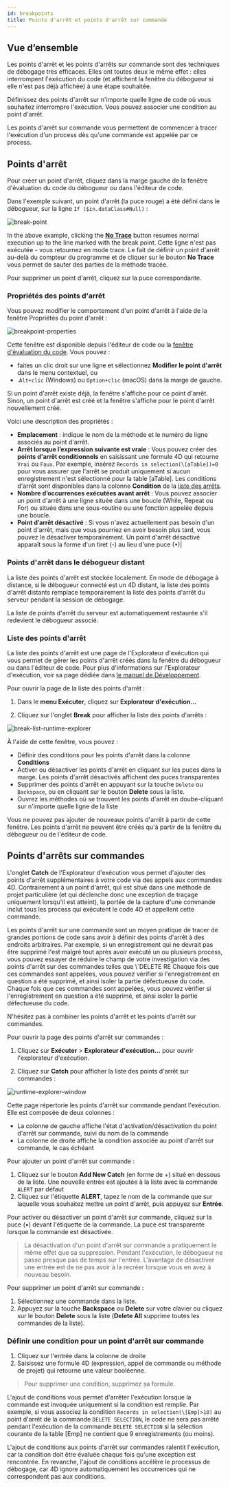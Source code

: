 ```yaml
---
id: breakpoints
title: Points d'arrêt et points d'arrêt sur commande
---
```


## Vue d’ensemble

Les points d'arrêt et les points d'arrêts sur commande sont des techniques de débogage très efficaces. Elles ont toutes deux le même effet : elles interrompent l'exécution du code (et affichent la fenêtre du débogueur si elle n'est pas déjà affichée) à une étape souhaitée.

Définissez des points d'arrêt sur n'importe quelle ligne de code où vous souhaitez interrompre l'exécution. Vous pouvez associer une condition au point d'arrêt.

Les points d'arrêt sur commande vous permettent de commencer à tracer l'exécution d'un process dès qu'une commande est appelée par ce process.

## Points d'arrêt

Pour créer un point d'arrêt, cliquez dans la marge gauche de la fenêtre d'évaluation du code du débogueur ou dans l'éditeur de code.

Dans l'exemple suivant, un point d'arrêt (la puce rouge) a été défini dans le débogueur, sur la ligne `If ($in.dataClass#Null)` :

![break-point](../assets/en/Debugging/break.png)

In the above example, clicking the [**No Trace**](./debugger.md#no-trace) button resumes normal execution up to the line marked with the break point. Cette ligne n'est pas exécutée - vous retournez en mode trace. Le fait de définir un point d'arrêt au-delà du compteur du programme et de cliquer sur le bouton **No Trace** vous permet de sauter des parties de la méthode tracée.

Pour supprimer un point d'arrêt, cliquez sur la puce correspondante.

### Propriétés des points d'arrêt

Vous pouvez modifier le comportement d'un point d'arrêt à l'aide de la fenêtre Propriétés du point d'arrêt :

![breakpoint-properties](../assets/en/Debugging/breakpoint-properties.png)

Cette fenêtre est disponible depuis l'éditeur de code ou la [fenêtre d'évaluation du code](debugger.md#source-code-pane). Vous pouvez :

- faites un clic droit sur une ligne et sélectionnez **Modifier le point d'arrêt** dans le menu contextuel, ou
- .`Alt+clic` (Windows) ou `Option+clic` (macOS) dans la marge de gauche.

Si un point d'arrêt existe déjà, la fenêtre s'affiche pour ce point d'arrêt. Sinon, un point d'arrêt est créé et la fenêtre s'affiche pour le point d'arrêt nouvellement créé.

Voici une description des propriétés :

- **Emplacement** : indique le nom de la méthode et le numéro de ligne associés au point d'arrêt.
- **Arrêt lorsque l’expression suivante est vraie** : Vous pouvez créer des **points d'arrêt conditionnels** en saisissant une formule 4D qui retourne `Vrai` ou `Faux`. Par exemple, insérez `Records in selection(\[aTable])=0` pour vous assurer que l'arrêt se produit uniquement si aucun enregistrement n'est sélectionné pour la table \[aTable]. Les conditions d'arrêt sont disponibles dans la colonne **Condition** de la [liste des arrêts](#break-list).
- **Nombre d’occurrences exécutées avant arrêt** : Vous pouvez associer un point d'arrêt à une ligne située dans une boucle (While, Repeat ou For) ou située dans une sous-routine ou une fonction appelée depuis une boucle.
- **Point d’arrêt désactivé** : Si vous n'avez actuellement pas besoin d'un point d'arrêt, mais que vous pourriez en avoir besoin plus tard, vous pouvez le désactiver temporairement. Un point d'arrêt désactivé apparaît sous la forme d'un tiret (-) au lieu d'une puce (•)|

### Points d'arrêt dans le débogueur distant

La liste des points d'arrêt est stockée localement. En mode de débogage à distance, si le débogueur connecté est un 4D distant, la liste des points d'arrêt distants remplace temporairement la liste des points d'arrêt du serveur pendant la session de débogage.

La liste de points d'arrêt du serveur est automatiquement restaurée s'il redevient le débogueur associé.

### Liste des points d'arrêt

La liste des points d'arrêt est une page de l'Explorateur d'exécution qui vous permet de gérer les points d'arrêt créés dans la fenêtre du débogueur ou dans l'éditeur de code. Pour plus d'informations sur l'Explorateur d'exécution, voir sa page dédiée dans [le manuel de Développement](https://doc.4d.com/4Dv19/4D/19/Runtime-Explorer.200-5416614.en.html).

Pour ouvrir la page de la liste des points d'arrêt :

1. Dans le **menu Exécuter**, cliquez sur **Explorateur d'exécution...**

2. Cliquez sur l'onglet **Break** pour afficher la liste des points d'arrêts :

![break-list-runtime-explorer](../assets/en/Debugging/break-list.png)

À l'aide de cette fenêtre, vous pouvez :

- Définir des conditions pour les points d'arrêt dans la colonne **Conditions**
- Activer ou désactiver les points d'arrêt en cliquant sur les puces dans la marge. Les points d'arrêt désactivés affichent des puces transparentes
- Supprimer des points d'arrêt en appuyant sur la touche `Delete` ou `Backspace`, ou en cliquant sur le bouton **Delete** sous la liste.
- Ouvrez les méthodes où se trouvent les points d'arrêt en doube-cliquant sur n'importe quelle ligne de la liste

Vous ne pouvez pas ajouter de nouveaux points d'arrêt à partir de cette fenêtre. Les points d'arrêt ne peuvent être créés qu'à partir de la fenêtre du débogueur ou de l'éditeur de code.

## Points d'arrêts sur commandes

L'onglet **Catch** de l'Explorateur d'exécution vous permet d'ajouter des points d'arrêt supplémentaires à votre code via des appels aux commandes 4D. Contrairement à un point d'arrêt, qui est situé dans une méthode de projet particulière (et qui déclenche donc une exception de traçage uniquement lorsqu'il est atteint), la portée de la capture d'une commande inclut tous les process qui exécutent le code 4D et appellent cette commande.

Les points d'arrêt sur une commande sont un moyen pratique de tracer de grandes portions de code sans avoir à définir des points d'arrêt à des endroits arbitraires. Par exemple, si un enregistrement qui ne devrait pas être supprimé l'est malgré tout après avoir exécuté un ou plusieurs process, vous pouvez essayer de réduire le champ de votre investigation via des points d'arrêt sur des commandes telles que \\\`DELETE RE Chaque fois que ces commandes sont appelées, vous pouvez vérifier si l'enregistrement en question a été supprimé, et ainsi isoler la partie défectueuse du code. Chaque fois que ces commandes sont appelées, vous pouvez vérifier si l'enregistrement en question a été supprimé, et ainsi isoler la partie défectueuse du code.

N'hésitez pas à combiner les points d'arrêt et les points d'arrêt sur commandes.

Pour ouvrir la page des points d'arrêt sur commandes :

1. Cliquez sur **Exécuter** > **Explorateur d'exécution...** pour ouvrir l'explorateur d'exécution.

2. Cliquez sur **Catch** pour afficher la liste des points d'arrêt sur commandes :

![runtime-explorer-window](../assets/en/Debugging/catch-command.png)

Cette page répertorie les points d'arrêt sur commande pendant l'exécution. Elle est composée de deux colonnes :

- La colonne de gauche affiche l'état d'activation/désactivation du point d'arrêt sur commande, suivi du nom de la commande
- La colonne de droite affiche la condition associée au point d'arrêt sur commande, le cas échéant

Pour ajouter un point d'arrêt sur commande :

1. Cliquez sur le bouton **Add New Catch** (en forme de +) situé en dessous de la liste. Une nouvelle entrée est ajoutée à la liste avec la commande `ALERT` par défaut
2. Cliquez sur l'étiquette **ALERT**, tapez le nom de la commande que sur laquelle vous souhaitez mettre un point d'arrêt, puis appuyez sur **Entrée**.

Pour activer ou désactiver un point d'arrêt sur commande, cliquez sur la puce (•) devant l'étiquette de la commande.
La puce est transparente lorsque la commande est désactivée.

> La désactivation d'un point d'arrêt sur commande a pratiquement le même effet que sa suppression. Pendant l'exécution, le débogueur ne passe presque pas de temps sur l'entrée. L'avantage de désactiver une entrée est de ne pas avoir à la recréer lorsque vous en avez à nouveau besoin.

Pour supprimer un point d'arrêt sur commande :

1. Sélectionnez une commande dans la liste.
2. Appuyez sur la touche **Backspace** ou **Delete** sur votre clavier ou cliquez sur le bouton **Delete** sous la liste (**Delete All** supprime toutes les commandes de la liste).

### Définir une condition pour un point d'arrêt sur commande

1. Cliquez sur l'entrée dans la colonne de droite
2. Saisissez une formule 4D (expression, appel de commande ou méthode de projet) qui retourne une valeur booléenne.

> Pour supprimer une condition, supprimez sa formule.

L'ajout de conditions vous permet d'arrêter l'exécution lorsque la commande est invoquée uniquement si la condition est remplie. Par exemple, si vous associez la condition `Records in selection(\[Emp]>10)` au point d'arrêt de la commande `DELETE SELECTION`, le code ne sera pas arrêté pendant l'exécution de la commande `DELETE SELECTION` si la sélection courante de la table \[Emp] ne contient que 9 enregistrements (ou moins).

L'ajout de conditions aux points d'arrêt sur commandes ralentit l'exécution, car la condition doit être évaluée chaque fois qu'une exception est rencontrée. En revanche, l'ajout de conditions accélère le processus de débogage, car 4D ignore automatiquement les occurrences qui ne correspondent pas aux conditions.
